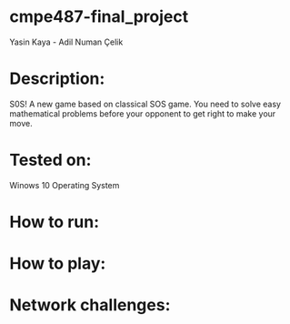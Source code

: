 # cmpe487-final_project

Yasin Kaya - Adil Numan Çelik

# Description:
S0S! A new game based on classical SOS game.
You need to solve easy mathematical problems before your opponent to get right to make your move.

# Tested on:
Winows 10 Operating System

# How to run:

# How to play:

# Network challenges:
